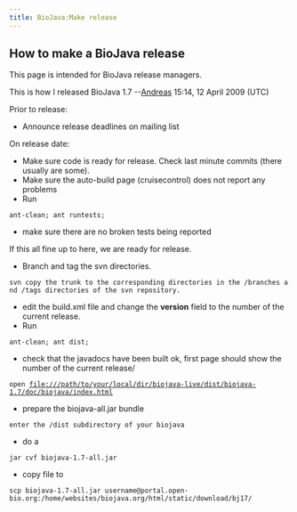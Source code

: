 ```yaml
---
title: BioJava:Make release
---
```


How to make a BioJava release
-----------------------------

This page is intended for BioJava release managers.

This is how I released BioJava 1.7 --[Andreas](User:Andreas "wikilink")
15:14, 12 April 2009 (UTC)

Prior to release:

-   Announce release deadlines on mailing list

On release date:

-   Make sure code is ready for release. Check last minute commits
    (there usually are some).
-   Make sure the auto-build page (cruisecontrol) does not report any
    problems
-   Run

`ant-clean; ant runtests;`

-   make sure there are no broken tests being reported

If this all fine up to here, we are ready for release.

-   Branch and tag the svn directories.

`svn copy the trunk to the corresponding directories in the /branches and /tags directories of the svn repository.`

-   edit the build.xml file and change the **version** field to the
    number of the current release.
-   Run

`ant-clean; ant dist;`

-   check that the javadocs have been built ok, first page should show
    the number of the current release/

`open `[`file:///path/to/your/local/dir/biojava-live/dist/biojava-1.7/doc/biojava/index.html`](file:///path/to/your/local/dir/biojava-live/dist/biojava-1.7/doc/biojava/index.html)

-   prepare the biojava-all.jar bundle

`enter the /dist subdirectory of your biojava`

-   do a

`jar cvf biojava-1.7-all.jar`

-   copy file to

`scp biojava-1.7-all.jar username@portal.open-bio.org:/home/websites/biojava.org/html/static/download/bj17/`
